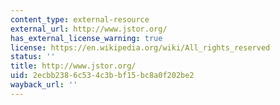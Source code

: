 ```yaml
---
content_type: external-resource
external_url: http://www.jstor.org/
has_external_license_warning: true
license: https://en.wikipedia.org/wiki/All_rights_reserved
status: ''
title: http://www.jstor.org/
uid: 2ecbb238-6c53-4c3b-bf15-bc8a0f202be2
wayback_url: ''
---
```


